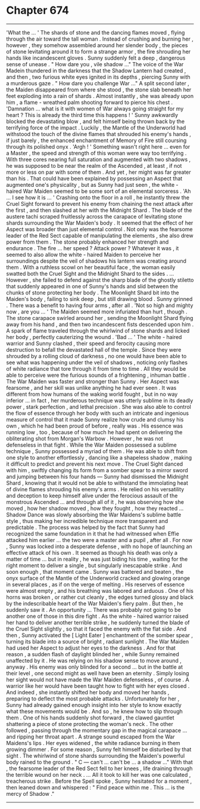 
# Chapter 674


---

'What the … '
The shards of stone and the dancing flames moved , flying through the air toward the tall woman . Instead of crushing and burning her , however , they somehow assembled around her slender body , the pieces of stone levitating around it to form a strange armor , the fire shrouding her hands like incandescent gloves .
Sunny suddenly felt a deep , dangerous sense of unease .
" How dare you , vile shadow …"
The voice of the War Madein thundered in the darkness that the Shadow Lantern had created , and then , two furious white eyes ignited in its depths , piercing Sunny with a murderous gaze .
" How dare you challenge War …"
A split second later , the Maiden disappeared from where she stood , the stone slab beneath her feet exploding into a rain of shards . Almost instantly , she was already upon him , a flame - wreathed palm shooting forward to pierce his chest .
'Damnation … what is it with women of War always going straight for my heart ? This is already the third time this happens ! '
Sunny awkwardly blocked the devastating blow , and felt himself being thrown back by the terrifying force of the impact . Luckily , the Mantle of the Underworld had withstood the touch of the divine flames that shrouded his enemy's hands , if just barely , the enhanced enchantment of Memory of Fire still coursing through its polished onyx .
'Argh ! '
Something wasn't right here … even for a Master , the speed and strength of this woman were way too terrifying . With three cores nearing full saturation and augmented with two shadows , he was supposed to be near the realm of the Ascended , at least , if not more or less on par with some of them . And yet , her might was far greater than his .
That could have been explained by possessing an Aspect that augmented one's physicality , but as Sunny had just seen , the white - haired War Maiden seemed to be some sort of an elemental sorceress .
'Ah … I see how it is … '
Crashing onto the floor in a roll , he instantly threw the Cruel Sight forward to prevent his enemy from chaining the next attack after the first , and then slashed at her with the Midnight Shard .
The blade of the austere tachi scraped fruitlessly across the carapace of levitating stone shards surrounding the War Maiden's body .
It seemed that the effect of her Aspect was broader than just elemental control . Not only was the fearsome leader of the Red Sect capable of manipulating the elements , she also drew power from them . The stone probably enhanced her strength and endurance . The fire … her speed ? Attack power ?
Whatever it was , it seemed to also allow the white - haired Maiden to perceive her surroundings despite the veil of shadows his lantern was creating around them .
With a ruthless scowl on her beautiful face , the woman easily swatted both the Cruel Sight and the Midnight Shard to the sides .
… However , she failed to defend against the sharp blade of the ghostly stiletto that suddenly appeared in one of Sunny's hands and slid between the chunks of stone protecting her body . The Moonlight Shard bit into the Maiden's body , failing to sink deep , but still drawing blood .
Sunny grinned . There was a benefit to having four arms , after all .
'Not so high and mighty now , are you … '
The Maiden seemed more infuriated than hurt , though . The stone carapace swirled around her , sending the Moonlight Shard flying away from his hand , and then two incandescent fists descended upon him . A spark of flame traveled through the whirlwind of stone shards and licked her body , perfectly cauterizing the wound .
'Bad … '
The white - haired warrior and Sunny clashed , their speed and ferocity causing more destruction to befall the devastated hall of the temple . Since they were shrouded by a rolling cloud of darkness , no one would have been able to see what was happening under the veil of shadows , noticing only flashes of white radiance that tore through it from time to time .
All they would be able to perceive were the furious sounds of a frightening , inhuman battle .
The War Maiden was faster and stronger than Sunny . Her Aspect was fearsome , and her skill was unlike anything he had ever seen . It was different from how humans of the waking world fought , but in no way inferior … in fact , her murderous technique was utterly sublime in its deadly power , stark perfection , and lethal precision .
She was also able to control the flow of essence through her body with such an intricate and ingenious measure of control that it made Sunny realize how crude and clumsy his own , which he had been proud of before , really was . His essence was running low , too , because of how much he had spent on delivering the obliterating shot from Morgan's Warbow .
However , he was not defenseless in that fight . While the War Maiden possessed a sublime technique , Sunny possessed a myriad of them . He was able to shift from one style to another effortlessly , dancing like a shapeless shadow , making it difficult to predict and prevent his next move .
The Cruel Sight danced with him , swiftly changing its form from a somber spear to a mirror sword and jumping between his four hands — Sunny had dismissed the Midnight Shard , knowing that it would not be able to withstand the immolating heat of divine flames shrouding his enemy's arms .
He relied on his versatility and deception to keep himself alive under the ferocious assault of the monstrous Ascended … and through all of it , he was observing how she moved , how her shadow moved , how they fought , how they reacted …
Shadow Dance was slowly absorbing the War Maidens's sublime battle style , thus making her incredible technique more transparent and predictable . The process was helped by the fact that Sunny had recognized the same foundation in it that he had witnessed when Effie attacked him earlier … the two were a master and a pupil , after all .
For now , Sunny was locked into a desperate defense , with no hope of launching an effective attack of his own . It seemed as though his death was only a matter of time … but in reality , he was just biding his time , waiting for the right moment to deliver a single , but singularly inescapable strike .
And soon enough , that moment came .
Sunny was battered and beaten , the onyx surface of the Mantle of the Underworld cracked and glowing orange in several places , as if on the verge of melting . His reserves of essence were almost empty , and his breathing was labored and arduous . One of his horns was broken , or rather cut cleanly , the edges turned glossy and black by the indescribable heart of the War Maiden's fiery palm .
But then , he suddenly saw it . An opportunity …
There was probably not going to be another one of those in this dire fight .
As the white - haired warrior raised her hand to deliver another terrible strike , he suddenly turned the blade of the Cruel Sight slightly , so that it faced the enemy with the flat side .
And then , Sunny activated the [ Light Eater ] enchantment of the somber spear , turning its blade into a source of bright , radiant sunlight .
The War Maiden had used her Aspect to adjust her eyes to the darkness . And for that reason , a sudden flash of daylight blinded her , while Sunny remained unaffected by it . He was relying on his shadow sense to move around , anyway .
His enemy was only blinded for a second … but in the battle at their level , one second might as well have been an eternity .
Simply losing her sight would not have made the War Maiden defenseless , of course . A warrior like her would have been taught how to fight with her eyes closed . And indeed , she instantly shifted her body and moved her hands , preparing to deflect the most probable attacks .
Unfortunately for her , Sunny had already gained enough insight into her style to know exactly what these movements would be . And so , he knew how to slip through them .
One of his hands suddenly shot forward , the clawed gauntlet shattering a piece of stone protecting the woman's neck . The other followed , passing through the momentary gap in the magical carapace … and ripping her throat apart .
A strange sound escaped from the War Maidens's lips . Her eyes widened , the white radiance burning in them growing dimmer . For some reason , Sunny felt himself be disturbed by that sight .
The whirlwind of stone shards surrounding the Maiden's powerful body rained to the ground .
" C — can't … can't be … a shadow …"
With that , the fearsome leader of the Red Sect fell to her knees , life draining through the terrible wound on her neck .
… All it took to kill her was one calculated , treacherous strike .
Before the Spell spoke , Sunny hesitated for a moment , then leaned down and whispered :
" Find peace within me . This ... is the mercy of Shadow ."

---

